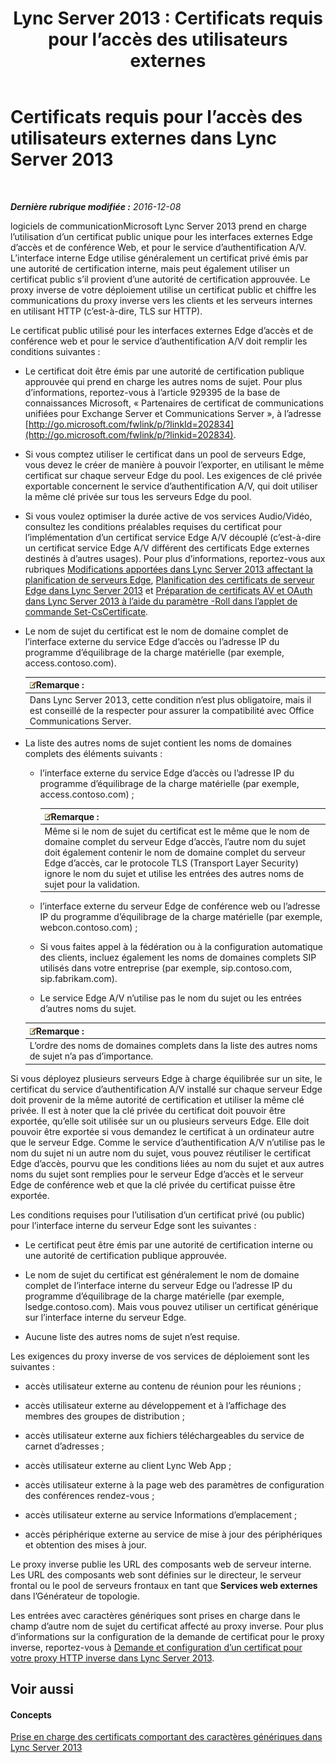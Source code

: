 ﻿---
title: 'Lync Server 2013 : Certificats requis pour l’accès des utilisateurs externes'
TOCTitle: Certificats requis pour l’accès des utilisateurs externes
ms:assetid: d45b6b10-556f-4b10-b1a7-fb0d0a64a498
ms:mtpsurl: https://technet.microsoft.com/fr-fr/library/Gg398920(v=OCS.15)
ms:contentKeyID: 49298948
ms.date: 12/10/2016
mtps_version: v=OCS.15
ms.translationtype: HT
---

# Certificats requis pour l’accès des utilisateurs externes dans Lync Server 2013

 

_**Dernière rubrique modifiée :** 2016-12-08_

logiciels de communicationMicrosoft Lync Server 2013 prend en charge l’utilisation d’un certificat public unique pour les interfaces externes Edge d’accès et de conférence Web, et pour le service d’authentification A/V. L’interface interne Edge utilise généralement un certificat privé émis par une autorité de certification interne, mais peut également utiliser un certificat public s’il provient d’une autorité de certification approuvée. Le proxy inverse de votre déploiement utilise un certificat public et chiffre les communications du proxy inverse vers les clients et les serveurs internes en utilisant HTTP (c’est-à-dire, TLS sur HTTP).

Le certificat public utilisé pour les interfaces externes Edge d’accès et de conférence web et pour le service d’authentification A/V doit remplir les conditions suivantes :

  - Le certificat doit être émis par une autorité de certification publique approuvée qui prend en charge les autres noms de sujet. Pour plus d’informations, reportez-vous à l’article 929395 de la base de connaissances Microsoft, « Partenaires de certificat de communications unifiées pour Exchange Server et Communications Server », à l’adresse [http://go.microsoft.com/fwlink/p/?linkId=202834](http://go.microsoft.com/fwlink/p/?linkid=202834).

  - Si vous comptez utiliser le certificat dans un pool de serveurs Edge, vous devez le créer de manière à pouvoir l’exporter, en utilisant le même certificat sur chaque serveur Edge du pool. Les exigences de clé privée exportable concernent le service d’authentification A/V, qui doit utiliser la même clé privée sur tous les serveurs Edge du pool.

  - Si vous voulez optimiser la durée active de vos services Audio/Vidéo, consultez les conditions préalables requises du certificat pour l’implémentation d’un certificat service Edge A/V découplé (c’est-à-dire un certificat service Edge A/V différent des certificats Edge externes destinés à d’autres usages). Pour plus d’informations, reportez-vous aux rubriques [Modifications apportées dans Lync Server 2013 affectant la planification de serveurs Edge](lync-server-2013-changes-in-lync-server-that-affect-edge-server-planning.md), [Planification des certificats de serveur Edge dans Lync Server 2013](lync-server-2013-plan-for-edge-server-certificates.md) et [Préparation de certificats AV et OAuth dans Lync Server 2013 à l’aide du paramètre -Roll dans l’applet de commande Set-CsCertificate](lync-server-2013-staging-av-and-oauth-certificates-using-roll-in-set-cscertificate.md).

  - Le nom de sujet du certificat est le nom de domaine complet de l’interface externe du service Edge d’accès ou l’adresse IP du programme d’équilibrage de la charge matérielle (par exemple, access.contoso.com).
    
    <table>
    <thead>
    <tr class="header">
    <th><img src="images/Gg398920.note(OCS.15).gif" title="note" alt="note" />Remarque :</th>
    </tr>
    </thead>
    <tbody>
    <tr class="odd">
    <td>Dans Lync Server 2013, cette condition n’est plus obligatoire, mais il est conseillé de la respecter pour assurer la compatibilité avec Office Communications Server.</td>
    </tr>
    </tbody>
    </table>


  - La liste des autres noms de sujet contient les noms de domaines complets des éléments suivants :
    
      - l’interface externe du service Edge d’accès ou l’adresse IP du programme d’équilibrage de la charge matérielle (par exemple, access.contoso.com) ;
        
        <table>
        <thead>
        <tr class="header">
        <th><img src="images/Gg398920.note(OCS.15).gif" title="note" alt="note" />Remarque :</th>
        </tr>
        </thead>
        <tbody>
        <tr class="odd">
        <td>Même si le nom de sujet du certificat est le même que le nom de domaine complet du serveur Edge d’accès, l’autre nom du sujet doit également contenir le nom de domaine complet du serveur Edge d’accès, car le protocole TLS (Transport Layer Security) ignore le nom du sujet et utilise les entrées des autres noms de sujet pour la validation.</td>
        </tr>
        </tbody>
        </table>
    
      - l’interface externe du serveur Edge de conférence web ou l’adresse IP du programme d’équilibrage de la charge matérielle (par exemple, webcon.contoso.com) ;
    
      - Si vous faites appel à la fédération ou à la configuration automatique des clients, incluez également les noms de domaines complets SIP utilisés dans votre entreprise (par exemple, sip.contoso.com, sip.fabrikam.com).
    
      - Le service Edge A/V n’utilise pas le nom du sujet ou les entrées d’autres noms du sujet.
    
    <table>
    <thead>
    <tr class="header">
    <th><img src="images/Gg398920.note(OCS.15).gif" title="note" alt="note" />Remarque :</th>
    </tr>
    </thead>
    <tbody>
    <tr class="odd">
    <td>L’ordre des noms de domaines complets dans la liste des autres noms de sujet n’a pas d’importance.</td>
    </tr>
    </tbody>
    </table>


Si vous déployez plusieurs serveurs Edge à charge équilibrée sur un site, le certificat du service d’authentification A/V installé sur chaque serveur Edge doit provenir de la même autorité de certification et utiliser la même clé privée. Il est à noter que la clé privée du certificat doit pouvoir être exportée, qu’elle soit utilisée sur un ou plusieurs serveurs Edge. Elle doit pouvoir être exportée si vous demandez le certificat à un ordinateur autre que le serveur Edge. Comme le service d’authentification A/V n’utilise pas le nom du sujet ni un autre nom du sujet, vous pouvez réutiliser le certificat Edge d’accès, pourvu que les conditions liées au nom du sujet et aux autres noms du sujet sont remplies pour le serveur Edge d’accès et le serveur Edge de conférence web et que la clé privée du certificat puisse être exportée.

Les conditions requises pour l’utilisation d’un certificat privé (ou public) pour l’interface interne du serveur Edge sont les suivantes :

  - Le certificat peut être émis par une autorité de certification interne ou une autorité de certification publique approuvée.

  - Le nom de sujet du certificat est généralement le nom de domaine complet de l’interface interne du serveur Edge ou l’adresse IP du programme d’équilibrage de la charge matérielle (par exemple, lsedge.contoso.com). Mais vous pouvez utiliser un certificat générique sur l’interface interne du serveur Edge.

  - Aucune liste des autres noms de sujet n’est requise.

Les exigences du proxy inverse de vos services de déploiement sont les suivantes :

  - accès utilisateur externe au contenu de réunion pour les réunions ;

  - accès utilisateur externe au développement et à l’affichage des membres des groupes de distribution ;

  - accès utilisateur externe aux fichiers téléchargeables du service de carnet d’adresses ;

  - accès utilisateur externe au client Lync Web App ;

  - accès utilisateur externe à la page web des paramètres de configuration des conférences rendez-vous ;

  - accès utilisateur externe au service Informations d’emplacement ;

  - accès périphérique externe au service de mise à jour des périphériques et obtention des mises à jour.

Le proxy inverse publie les URL des composants web de serveur interne. Les URL des composants web sont définies sur le directeur, le serveur frontal ou le pool de serveurs frontaux en tant que **Services web externes** dans l’Générateur de topologie.

Les entrées avec caractères génériques sont prises en charge dans le champ d’autre nom de sujet du certificat affecté au proxy inverse. Pour plus d’informations sur la configuration de la demande de certificat pour le proxy inverse, reportez-vous à [Demande et configuration d’un certificat pour votre proxy HTTP inverse dans Lync Server 2013](lync-server-2013-request-and-configure-a-certificate-for-your-reverse-http-proxy.md).

## Voir aussi

#### Concepts

[Prise en charge des certificats comportant des caractères génériques dans Lync Server 2013](lync-server-2013-wildcard-certificate-support.md)

